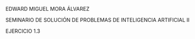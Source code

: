 EDWARD MIGUEL MORA ÁLVAREZ

SEMINARIO DE SOLUCIÓN DE PROBLEMAS DE INTELIGENCIA ARTIFICIAL II

EJERCICIO 1.3
